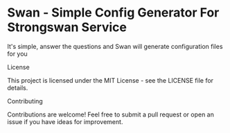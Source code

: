 # Swan - Simple Config Generator For Strongswan Service

It's simple, answer the questions and Swan will generate configuration files for you


License

This project is licensed under the MIT License - see the LICENSE file for details.

Contributing

Contributions are welcome! Feel free to submit a pull request or open an issue if you have ideas for improvement.
